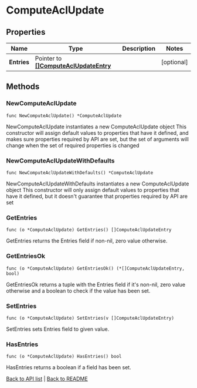 # ComputeAclUpdate

## Properties

Name | Type | Description | Notes
------------ | ------------- | ------------- | -------------
**Entries** | Pointer to [**[]ComputeAclUpdateEntry**](ComputeAclUpdateEntry.md) |  | [optional] 

## Methods

### NewComputeAclUpdate

`func NewComputeAclUpdate() *ComputeAclUpdate`

NewComputeAclUpdate instantiates a new ComputeAclUpdate object
This constructor will assign default values to properties that have it defined,
and makes sure properties required by API are set, but the set of arguments
will change when the set of required properties is changed

### NewComputeAclUpdateWithDefaults

`func NewComputeAclUpdateWithDefaults() *ComputeAclUpdate`

NewComputeAclUpdateWithDefaults instantiates a new ComputeAclUpdate object
This constructor will only assign default values to properties that have it defined,
but it doesn't guarantee that properties required by API are set

### GetEntries

`func (o *ComputeAclUpdate) GetEntries() []ComputeAclUpdateEntry`

GetEntries returns the Entries field if non-nil, zero value otherwise.

### GetEntriesOk

`func (o *ComputeAclUpdate) GetEntriesOk() (*[]ComputeAclUpdateEntry, bool)`

GetEntriesOk returns a tuple with the Entries field if it's non-nil, zero value otherwise
and a boolean to check if the value has been set.

### SetEntries

`func (o *ComputeAclUpdate) SetEntries(v []ComputeAclUpdateEntry)`

SetEntries sets Entries field to given value.

### HasEntries

`func (o *ComputeAclUpdate) HasEntries() bool`

HasEntries returns a boolean if a field has been set.


[Back to API list](../README.md#documentation-for-api-endpoints) | [Back to README](../README.md)


